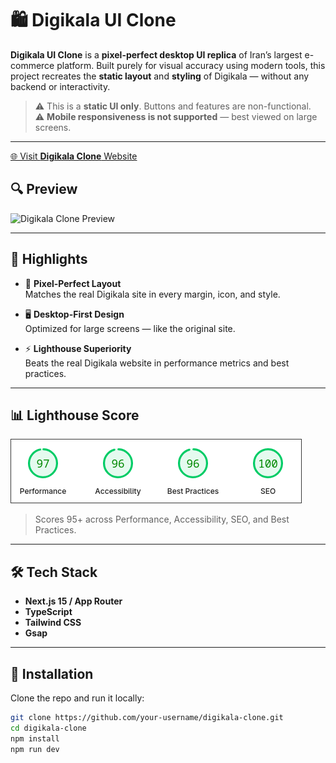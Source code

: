 # 🛍️ Digikala UI Clone

**Digikala UI Clone** is a **pixel-perfect desktop UI replica** of Iran’s largest e-commerce platform. Built purely for visual accuracy using modern tools, this project recreates the **static layout** and **styling** of Digikala — without any backend or interactivity.

> ⚠️ This is a **static UI only**. Buttons and features are non-functional.  
> ⚠️ **Mobile responsiveness is not supported** — best viewed on large screens.

---

[🌐 Visit **Digikala Clone** Website ](https://onlineshop-xi.vercel.app/)

## 🔍 Preview

![Digikala Clone Preview](/public/digikala-clone-preview.gif)

---

## 🚀 Highlights

- 🎯 **Pixel-Perfect Layout**  
  Matches the real Digikala site in every margin, icon, and style.

- 🖥️ **Desktop-First Design**  
  Optimized for large screens — like the original site.

- ⚡ **Lighthouse Superiority**  
  Beats the real Digikala website in performance metrics and best practices.

---

## 📊 Lighthouse Score

![Lighthouse Report](/public/lighthouse-report.png)

> Scores 95+ across Performance, Accessibility, SEO, and Best Practices.

---

## 🛠️ Tech Stack

- **Next.js 15 / App Router**
- **TypeScript**
- **Tailwind CSS**
- **Gsap**

---

## 📂 Installation

Clone the repo and run it locally:

```bash
git clone https://github.com/your-username/digikala-clone.git
cd digikala-clone
npm install
npm run dev

